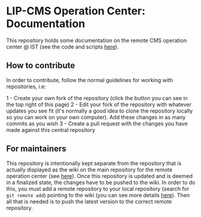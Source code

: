 # LIP-CMS Operation Center: Documentation

This repository holds some documentation on the remote CMS operation center @ IST (see the code and scripts [here](https://github.com/cbeiraod/LIPCMS-OperationCenter)).

## How to contribute

In order to contribute, follow the normal guidelines for working with repositories, i.e:

 1 - Create your own fork of the repository (click the button you can see in the top right of this page)
 2 - Edit your fork of the repository with whatever updates you see fit (it's normally a good idea to clone the repository locally so you can work on your own computer). Add these changes in as many commits as you wish
 3 - Create a pull request with the changes you have made against this central repository

## For maintainers

This repository is intentionally kept separate from the repository that is actually displayed as the wiki on the main repository for the remote operation center (see [here](https://github.com/cbeiraod/LIPCMS-OperationCenter)).
Once this repository is updated and is deemed in a finalized state, the changes have to be pushed to the wiki.
In order to do this, you must add a remote repository to your local repository (search for `git remote add`) pointing to the wiki (you can see more details [here](https://nerds.inn.org/2014/05/19/applying-git-to-github-wikis/)).
Then all that is needed is to push the latest version to the correct remote repository.
